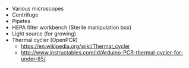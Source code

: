* Various microscopes
* Centrifuge
* Pipetes
* HEPA filter workbench (Sterile manipulation box)
* Light source (for growing)
* Thermal cycler (OpenPCR)
  * https://en.wikipedia.org/wiki/Thermal_cycler
  * http://www.instructables.com/id/Arduino-PCR-thermal-cycler-for-under-85/
